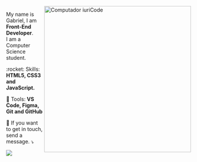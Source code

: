 <img src="https://raw.githubusercontent.com/MicaelliMedeiros/micaellimedeiros/master/image/computer-illustration.png" min-width="400px" max-width="400px" width="400px" align="right" alt="Computador iuriCode">

<p align="left"> 
  My name is Gabriel, I am <strong>Front-End Developer</strong>.<br>
  I am a Computer Science student.
</p>

<p align="left">
  :rocket: Skills: <strong>HTML5, CSS3 and JavaScript.</strong>
</p>

<p align="left">
  💼 Tools: <strong>VS Code, Figma, Git and GitHub</strong>
</p>

<p align="left">
  💌 If you want to get in touch, send a message. ⤵️
</p>

<p align="left">

  <a href="https://www.linkedin.com/in/gabriel-ferreira-7a92241a3" alt="Linkedin">
  <img src="https://img.shields.io/badge/LinkedIn-0077B5?style=for-the-badge&logo=linkedin&logoColor=white&link=https://www.linkedin.com/in/gabriel-ferreira-7a92241a3" /></a>
  
</p>  
